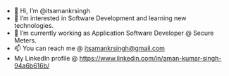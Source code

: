 - 👋 Hi, I’m @itsamankrsingh
- 👀 I’m interested in Software Development and learning new technologies.
- 🌱 I’m currently working as Application Software Developer @ Secure Meters.
- 📫 You can reach me @ itsamankrsingh@gmail.com
- My LinkedIn profile @ https://www.linkedin.com/in/aman-kumar-singh-94a6b616b/

<!---
itsamankrsingh/itsamankrsingh is a ✨ special ✨ repository because its `README.md` (this file) appears on your GitHub profile.
You can click the Preview link to take a look at your changes.
--->
